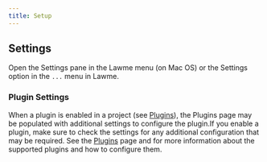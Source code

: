 ```yaml
---
title: Setup
---
```


## Settings

Open the Settings pane in the Lawme menu (on Mac OS) or the Settings option in the `...` menu in Lawme.

### Plugin Settings

When a plugin is enabled in a project (see [Plugins](..//plugins.md)), the Plugins page may be populated with additional settings to configure the plugin.If you enable a plugin, make sure to check the settings for any additional configuration that may be required. See the [Plugins](../plugins.md) page and for more information about the supported plugins and how to configure them.
